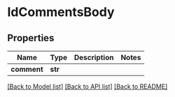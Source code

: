 # IdCommentsBody

## Properties
Name | Type | Description | Notes
------------ | ------------- | ------------- | -------------
**comment** | **str** |  | 

[[Back to Model list]](../README.md#documentation-for-models) [[Back to API list]](../README.md#documentation-for-api-endpoints) [[Back to README]](../README.md)

